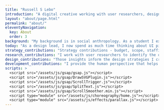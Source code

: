 ```yaml
---
title: "Russell S Lebo"
introduction: "A digital creative working with user researchers, designers, and developers to deliver digital products and services"
layout: "about/page.html"
permalink: "about/"
eleventyNavigation:
  key: About
  order: 3
background: "My background is in social anthropology. As a student I explored the ongoing dialog between language, tool use, and human behavior. Those years spent studying the interrelationships between different models of the human being continue to shape my values and methods as a designer today. I approach design challenges from a systems perspective, using ethnographic methods of inquiry to uncover the common thread connecting patterns of human behavior."
today: "As a design lead, I now spend as much time thinking about UI pixels and UX flows as I do sitting in workshops and boardrooms, discussing clients’ needs, technical constraints, product strategy, and business objectives. I encourage my teams to play, remix, and look at things sideways—using customer and business insights, brand, storytelling, and human centered design to deliver award-winning digital design solutions."
strategy_contributions: "Strategy contributions - budget, scope, staffing"
research_contributions: "I work with user researchers to identify the questions and hypotheses that will uncover insights into human behavior."
design_contributions: "Those insights inform the design strategies I create to lead designers to solutions."
development_contributions: "I provide the human perspective that helps engineers realize what is possible"
scripts: >
  <script src="/assets/js/gsap/gsap.js"></script>
  <script src="/assets/js/gsap/DrawSVGPlugin.js"></script>
  <script src="/assets/js/gsap/ScrollTrigger.js"></script>
  <script src="/assets/js/gsap/SplitText.js"></script>
  <script src="/assets/js/gsap/ScrollSmoother.min.js"></script>
  <script type="module" src="/assets/js/choreography/home.js"></script>
  <script type="module" src="/assets/js/effects/parallax.js"></script>
---
```


<!-- @format -->
